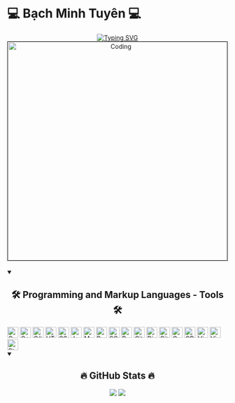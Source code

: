 # 💻 Bạch Minh Tuyên 💻
<p align="center" style=" margin: 0;">
  <a href="https://git.io/typing-svg"><img src="https://readme-typing-svg.demolab.com?font=Nunito+Sans&weight=600&size=22&duration=4500&pause=2000&color=2963c6&background=fff&center=true&vCenter=true&multiline=true&width=550&height=65&lines=%F0%9F%98%8D+H%E1%BB%8Dc+%C4%91%E1%BB%83+tr%E1%BB%9F+th%C3%A0nh+K%E1%BB%B9+S%C6%B0+Ph%E1%BA%A7n+M%E1%BB%81m+%F0%9F%98%8D;%F0%9F%98%8D+Software+Engineer+-+Information+Technology+%F0%9F%98%8D" alt="Typing SVG" /></a>
</p>

<div align="center" style="border: 1px solid black;">
    <img alt="Coding" width="500" src="https://cdn.dribbble.com/users/1162077/screenshots/3848914/programmer.gif">
</div>

<br>

<details open> 
  <summary>
  <h2 align="center">🛠️ Programming and Markup Languages - Tools 🛠️</h2>
  </summary>
  <img alt="C" src="https://custom-icon-badges.demolab.com/badge/C-03599C.svg?logo=c-in-hexagon&logoColor=white" title="C" height="25" >
  <img alt="C++" src="https://custom-icon-badges.demolab.com/badge/C++-9C033A.svg?logo=cpp2&logoColor=white" title="C++" height="25" >
  <img alt="C#" src="https://custom-icon-badges.demolab.com/badge/C%23-68217A.svg?logo=cs2&logoColor=white" title="C#" height="25" >
  <img alt="HTML" src="https://img.shields.io/badge/HTML-E34F26.svg?logo=html5&logoColor=white" title="HTML" height="25" >
  <img alt="CSS" src="https://img.shields.io/badge/CSS-1572B6.svg?logo=css3&logoColor=white" title="CSS" height="25" >
  <img alt="JavaScript" src="https://img.shields.io/badge/JavaScript-F7DF1E.svg?logo=javascript&logoColor=black" title="JavaScript" height="25" >
  <img alt="Markdown" src="https://img.shields.io/badge/Markdown-000000.svg?logo=markdown&logoColor=white" title="Markdown" height="25" >
  <img alt="Python" src="https://img.shields.io/badge/Python-14354C.svg?logo=python&logoColor=white" title="Python" height="25" >
  <img alt="SQL" src="https://custom-icon-badges.demolab.com/badge/SQL-025E8C.svg?logo=database&logoColor=white" title="Microsoft SQL Server" height="25" >
  <img alt="Bootstrap" src="https://img.shields.io/badge/Bootstrap-7952B3.svg?logo=bootstrap&logoColor=white" title="Bootstrap" height="25" >
  <img alt="GitHub Pages" src="https://img.shields.io/badge/GitHub%20Pages-327FC7.svg?logo=github&logoColor=white" title="GitHub Pages" height="25" >
  <img alt="Discord" src="https://img.shields.io/badge/-Discord-5865F2.svg?logo=discord&logoColor=white" title="Discord" height="25" >
  <img alt="Git" src="https://img.shields.io/badge/Git-F05033.svg?logo=git&logoColor=white" title="Git" height="25" >
  <img alt="Google Sheets" src="https://img.shields.io/badge/Google%20Sheets-34A853.svg?logo=google%20sheets&logoColor=white" title="Google Sheets" height="25" >
  <img alt="OBS Studio" src="https://img.shields.io/badge/-OBS-302E31?logo=obs-studio&logoColor=white" title="OBS Studio" height="25" >
  <!-- <img alt="Postman" src="https://img.shields.io/badge/Postman-FF6C37?logo=postman&logoColor=white" title="Postman" height="25" > -->
  <img alt="Visual Studio Code" src="https://img.shields.io/badge/Visual%20Studio%20Code-0078d7.svg?logo=visual-studio-code&logoColor=white" title="Visual Studio Code" height="25" >
  <img alt="Visual Studio" src="https://img.shields.io/badge/-Visual%20Studio-blueviolet?logo=visual%20studio&logoColor=white" title="Visual Studio" height="25" >
  <img alt="Stack Overflow" src="https://img.shields.io/badge/-Stack%20Overflow-FE7A16?logo=stack-overflow&logoColor=white" title="Stack Overflow" height="25" >
</details>

<details open>
    <summary>
        <h2 align="center">🔥 GitHub Stats 🔥</h2>
    </summary>
    <div align="center">
        <img src="https://github-readme-stats.vercel.app/api/top-langs/?username=bachminhtuyen&layout=compact&theme=tokyonight&hide=less&langs_count=8"/>
        <img src="https://github-readme-stats.vercel.app/api?username=bachminhtuyen&show_icons=true&theme=tokyonight"/>
    </div>
</details>
